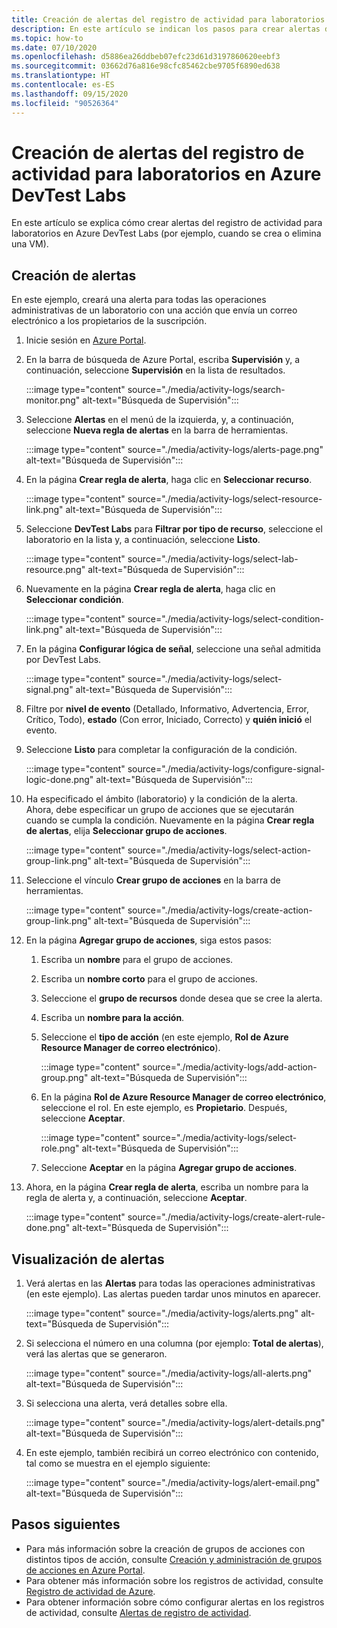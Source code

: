 ```yaml
---
title: Creación de alertas del registro de actividad para laboratorios en Azure DevTest Labs
description: En este artículo se indican los pasos para crear alertas del registro de actividad para laboratorios en Azure DevTest Labs.
ms.topic: how-to
ms.date: 07/10/2020
ms.openlocfilehash: d5886ea26ddbeb07efc23d61d3197860620eebf3
ms.sourcegitcommit: 03662d76a816e98cfc85462cbe9705f6890ed638
ms.translationtype: HT
ms.contentlocale: es-ES
ms.lasthandoff: 09/15/2020
ms.locfileid: "90526364"
---
```

# <a name="create-activity-log-alerts-for-labs-in-azure-devtest-labs"></a>Creación de alertas del registro de actividad para laboratorios en Azure DevTest Labs
En este artículo se explica cómo crear alertas del registro de actividad para laboratorios en Azure DevTest Labs (por ejemplo, cuando se crea o elimina una VM).

## <a name="create-alerts"></a>Creación de alertas
En este ejemplo, creará una alerta para todas las operaciones administrativas de un laboratorio con una acción que envía un correo electrónico a los propietarios de la suscripción. 

1. Inicie sesión en [Azure Portal](https://portal.azure.com).
1. En la barra de búsqueda de Azure Portal, escriba **Supervisión** y, a continuación, seleccione **Supervisión** en la lista de resultados. 

    :::image type="content" source="./media/activity-logs/search-monitor.png" alt-text="Búsqueda de Supervisión":::        
1. Seleccione **Alertas** en el menú de la izquierda, y, a continuación, seleccione **Nueva regla de alertas** en la barra de herramientas. 

    :::image type="content" source="./media/activity-logs/alerts-page.png" alt-text="Búsqueda de Supervisión":::    
1. En la página **Crear regla de alerta**, haga clic en **Seleccionar recurso**. 

    :::image type="content" source="./media/activity-logs/select-resource-link.png" alt-text="Búsqueda de Supervisión":::        
1. Seleccione **DevTest Labs** para **Filtrar por tipo de recurso**, seleccione el laboratorio en la lista y, a continuación, seleccione **Listo**.

    :::image type="content" source="./media/activity-logs/select-lab-resource.png" alt-text="Búsqueda de Supervisión":::
1. Nuevamente en la página **Crear regla de alerta**, haga clic en **Seleccionar condición**. 

    :::image type="content" source="./media/activity-logs/select-condition-link.png" alt-text="Búsqueda de Supervisión":::    
1. En la página **Configurar lógica de señal**, seleccione una señal admitida por DevTest Labs. 

    :::image type="content" source="./media/activity-logs/select-signal.png" alt-text="Búsqueda de Supervisión":::
1. Filtre por **nivel de evento** (Detallado, Informativo, Advertencia, Error, Crítico, Todo), **estado** (Con error, Iniciado, Correcto) y **quién inició** el evento. 
1. Seleccione **Listo** para completar la configuración de la condición. 

    :::image type="content" source="./media/activity-logs/configure-signal-logic-done.png" alt-text="Búsqueda de Supervisión":::
1. Ha especificado el ámbito (laboratorio) y la condición de la alerta. Ahora, debe especificar un grupo de acciones que se ejecutarán cuando se cumpla la condición. Nuevamente en la página **Crear regla de alertas**, elija **Seleccionar grupo de acciones**. 

    :::image type="content" source="./media/activity-logs/select-action-group-link.png" alt-text="Búsqueda de Supervisión":::
1. Seleccione el vínculo **Crear grupo de acciones** en la barra de herramientas. 

    :::image type="content" source="./media/activity-logs/create-action-group-link.png" alt-text="Búsqueda de Supervisión":::
1. En la página **Agregar grupo de acciones**, siga estos pasos:
    1. Escriba un **nombre** para el grupo de acciones.
    1. Escriba un **nombre corto** para el grupo de acciones. 
    1. Seleccione el **grupo de recursos** donde desea que se cree la alerta. 
    1. Escriba un **nombre para la acción**. 
    1. Seleccione el **tipo de acción** (en este ejemplo, **Rol de Azure Resource Manager de correo electrónico**). 

        :::image type="content" source="./media/activity-logs/add-action-group.png" alt-text="Búsqueda de Supervisión":::
    1. En la página **Rol de Azure Resource Manager de correo electrónico**, seleccione el rol. En este ejemplo, es **Propietario**. Después, seleccione **Aceptar**. 

        :::image type="content" source="./media/activity-logs/select-role.png" alt-text="Búsqueda de Supervisión":::            
    1. Seleccione **Aceptar** en la página **Agregar grupo de acciones**. 
1. Ahora, en la página **Crear regla de alerta**, escriba un nombre para la regla de alerta y, a continuación, seleccione **Aceptar**. 

    :::image type="content" source="./media/activity-logs/create-alert-rule-done.png" alt-text="Búsqueda de Supervisión":::

## <a name="view-alerts"></a>Visualización de alertas 
1. Verá alertas en las **Alertas** para todas las operaciones administrativas (en este ejemplo). Las alertas pueden tardar unos minutos en aparecer. 

    :::image type="content" source="./media/activity-logs/alerts.png" alt-text="Búsqueda de Supervisión":::
1. Si selecciona el número en una columna (por ejemplo: **Total de alertas**), verá las alertas que se generaron. 

    :::image type="content" source="./media/activity-logs/all-alerts.png" alt-text="Búsqueda de Supervisión":::
1. Si selecciona una alerta, verá detalles sobre ella. 

    :::image type="content" source="./media/activity-logs/alert-details.png" alt-text="Búsqueda de Supervisión":::
1. En este ejemplo, también recibirá un correo electrónico con contenido, tal como se muestra en el ejemplo siguiente: 

    :::image type="content" source="./media/activity-logs/alert-email.png" alt-text="Búsqueda de Supervisión":::

## <a name="next-steps"></a>Pasos siguientes
- Para más información sobre la creación de grupos de acciones con distintos tipos de acción, consulte [Creación y administración de grupos de acciones en Azure Portal](../azure-monitor/platform/action-groups.md).
- Para obtener más información sobre los registros de actividad, consulte [Registro de actividad de Azure](../azure-monitor/platform/activity-log.md).
- Para obtener información sobre cómo configurar alertas en los registros de actividad, consulte [Alertas de registro de actividad](../azure-monitor/platform/activity-log-alerts.md).

